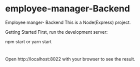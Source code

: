 # employee-manager-Backend
Employee manger- Backend
This is a Node(Express) project.

Getting Started
First, run the development server:

npm start
 or
yarn start
#

Open http://localhost:8022 with your browser to see the result.

